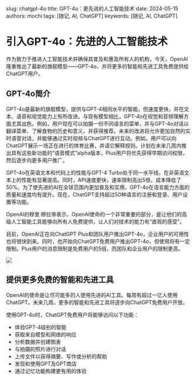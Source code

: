 slug: chatgpt-4o
title: GPT-4o：更先进的人工智能技术
date: 2024-05-15
authors: mochi
tags: [随记, AI, ChatGPT]
keywords: [随记, AI, ChatGPT]

<!-- truncate -->

# 引入GPT-4o：先进的人工智能技术

作为致力于推进人工智能技术并确保其普及和惠及所有人的机构，今天，OpenAI隆重推出了最新的旗舰模型——GPT-4o，并将更多的智能和先进工具免费提供给ChatGPT用户。

## GPT-4o简介

GPT-4o是最新的旗舰模型，提供与GPT-4相同水平的智能，但速度更快，并在文本、语音和视觉能力上有所改进。与现有模型相比，GPT-4o在视觉和音频理解方面尤其出色。例如，用户现在可以拍摄一份不同语言的菜单，并与GPT-4o对话以翻译菜单、了解食物的历史和意义，并获得推荐。未来的改进将允许更加自然的实时语音对话，并能够通过实时视频与ChatGPT进行互动。例如，用户可以向ChatGPT展示一场正在进行的体育比赛，并请它解释规则。计划在未来几周内推出具有这些新功能的“语音模式”alpha版本，Plus用户将优先获得早期访问权限，然后逐步向更多用户推广。

GPT-4o在英语文本和代码上的性能与GPT-4 Turbo处于同一水平线，在非英语文本上的性能有显著提高。同时，API速度更快，速率限制高出5倍，成本降低了50%。为了使先进的AI在全球范围内更加普及和实用，GPT-4o在语言能力方面的质量和速度均有提升。现在，ChatGPT支持超过50种语言的注册和登录、用户设置等功能。

OpenAI的穆里·穆拉蒂表示，OpenAI使命的一个非常重要的部分，是让他们的高级人工智能工具能够向所有人免费提供，让人们对技术的能力有“直观的感受”。

目前，OpenAI正在向ChatGPT Plus和团队用户推出GPT-4o，企业用户的可用性也将很快到来。同时，也开始向ChatGPT免费用户推出GPT-4o，但使用将有一定限制。Plus用户的消息限制是免费用户的5倍，而团队和企业用户的限制更高。

![](https://imagepphcloud.thepaper.cn/pph/image/304/905/299.jpg)

## 提供更多免费的智能和先进工具

OpenAI的使命是让尽可能多的人使用先进的AI工具。每周有超过一亿人使用ChatGPT。未来几周，更多的智能和先进工具将逐步向ChatGPT免费用户开放。

使用GPT-4o时，ChatGPT免费用户将能够访问以下功能：

- 体验GPT-4级别的智能
- 获取来自模型和网络的响应
- 分析数据并创建图表
- 与拍摄的照片进行对话
- 上传文件以获得摘要、写作或分析的帮助
- 发现和使用GPT及GPT商店
- 通过记忆功能构建更有用的体验
